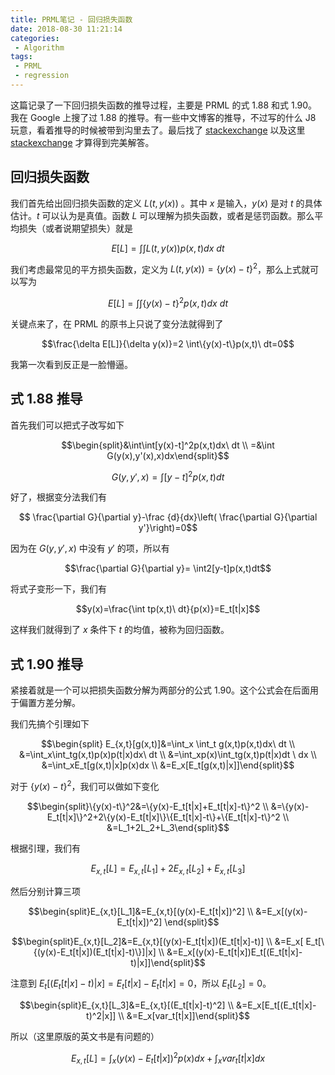 ```yaml
---
title: PRML笔记 - 回归损失函数
date: 2018-08-30 11:21:14
categories:
 - Algorithm
tags:
 - PRML
 - regression
---
```


这篇记录了一下回归损失函数的推导过程，主要是 PRML 的式 1.88 和式 1.90。我在 Google 上搜了过 1.88 的推导。有一些中文博客的推导，不过写的什么 J8 玩意，看着推导的时候被带到沟里去了。最后找了 [stackexchange](https://math.stackexchange.com/questions/2130282/bishop-ml-and-pattern-recognition-calculus-of-variations-linear-regression-loss) 以及这里  [stackexchange](https://stats.stackexchange.com/questions/228561/loss-functions-for-regression-proof) 才算得到完美解答。

<!--more-->

## 回归损失函数

我们首先给出回归损失函数的定义 $L(t,y(x))$ 。其中 $x$ 是输入，$y(x)$ 是对 $t$ 的具体估计。$t$ 可以认为是真值。函数 $L$ 可以理解为损失函数，或者是惩罚函数。那么平均损失（或者说期望损失）就是

$$E[L]=\int\int L(t,y(x))p(x,t)dx\ dt$$

我们考虑最常见的平方损失函数，定义为 $L(t,y(x))=\{y(x)-t\}^2$，那么上式就可以写为

$$E[L]= \int \int \{y(x)-t\}^2p(x,t)dx\ dt$$

关键点来了，在 PRML 的原书上只说了变分法就得到了

$$\frac{\delta E[L]}{\delta y(x)}=2 \int\{y(x)-t\}p(x,t)\ dt=0$$

我第一次看到反正是一脸懵逼。

## 式 1.88 推导

首先我们可以把式子改写如下

$$\begin{split}&\int\int[y(x)-t]^2p(x,t)dx\ dt \\
=&\int G(y(x),y'(x),x)dx\end{split}$$

$$G(y,y',x)=\int[y-t]^2p(x,t)dt$$

好了，根据变分法我们有

$$ \frac{\partial G}{\partial y}-\frac {d}{dx}\left( \frac{\partial G}{\partial y'}\right)=0$$

因为在 $G(y,y',x)$ 中没有 $y'$ 的项，所以有

$$\frac{\partial G}{\partial y}= \int2[y-t]p(x,t)dt$$

将式子变形一下，我们有

$$y(x)=\frac{\int tp(x,t)\ dt}{p(x)}=E_t[t|x]$$

这样我们就得到了 $x$ 条件下 $t$ 的均值，被称为回归函数。

## 式 1.90 推导

紧接着就是一个可以把损失函数分解为两部分的公式 1.90。这个公式会在后面用于偏置方差分解。

我们先搞个引理如下

$$\begin{split} E_{x,t}[g(x,t)]&=\int_x \int_t g(x,t)p(x,t)dx\ dt \\
&=\int_x\int_tg(x,t)p(x)p(t|x)dx\ dt \\
&=\int_xp(x)\int_tg(x,t)p(t|x)dt \ dx \\
&=\int_xE_t[g(x,t)|x]p(x)dx \\
&=E_x[E_t[g(x,t)|x]]\end{split}$$

对于 $\{y(x)-t\}^2$，我们可以做如下变化

$$\begin{split}\{y(x)-t\}^2&=\{y(x)-E_t[t|x]+E_t[t|x]-t\}^2
\\ &=\{y(x)-E_t[t|x]\}^2+2\{y(x)-E_t[t|x]\}\{E_t[t|x]-t\}+\{E_t[t|x]-t\}^2 \\
&=L_1+2L_2+L_3\end{split}$$

根据引理，我们有

$$E_{x,t}[L]=E_{x,t}[L_1]+2E_{x,t}[L_2]+E_{x,t}[L_3]$$

然后分别计算三项

$$\begin{split}E_{x,t}[L_1]&=E_{x,t}[(y(x)-E_t[t|x])^2] \\
&=E_x[(y(x)-E_t[t|x])^2] \end{split}$$

$$\begin{split}E_{x,t}[L_2]&=E_{x,t}[(y(x)-E_t[t|x])(E_t[t|x]-t)] \\
&=E_x[ E_t[\{(y(x)-E_t[t|x])(E_t[t|x]-t)\}]|x] \\
&=E_x[(y(x)-E_t[t|x])E_t[(E_t[t|x]-t)|x]]\end{split}$$

注意到 $E_t[(E_t[t|x]-t)|x]=E_t[t|x]-E_t[t|x]=0$，所以 $E_t[L_2]=0$。

$$\begin{split}E_{x,t}[L_3]&=E_{x,t}[(E_t[t|x]-t)^2] \\
&=E_x[E_t[(E_t[t|x]-t)^2|x]] \\
&=E_x[var_t[t|x]]\end{split}$$

所以（这里原版的英文书是有问题的）

$$E_{x,t}[L]=\int_x(y(x)-E_t[t|x])^2p(x)dx+\int_xvar_t[t|x]dx$$